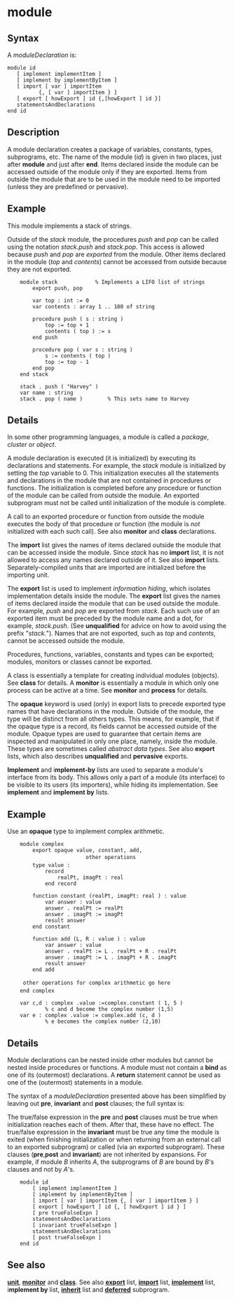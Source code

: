 
# module

## Syntax
A _moduleDeclaration_ is:   

    module id
       [ implement implementItem ]
       [ implement by implementByItem ]
       [ import [ var ] importItem
              {, [ var ] importItem } ]
       [ export [ howExport ] id {,[howExport ] id }]
       statementsAndDeclarations
    end id

## Description
A module declaration creates a package of variables, constants, types, subprograms, etc. The name of the module (_id_) is given in two places, just after **module** and just after **end**. Items declared inside the module can be accessed outside of the module only if they are exported. Items from outside the module that are to be used in the module need to be imported (unless they are predefined or pervasive).


## Example
This module implements a stack of strings.

Outside of the _stack_ module, the procedures _push_ and _pop_ can be called using the notation _stack.push_ and _stack.pop_. This access is allowed because _push_ and _pop_ are _exported_ from the module. Other items declared in the module (_top_ and _contents_) cannot be accessed from outside because they are not exported.

        module stack            % Implements a LIFO list of strings
            export push, pop
        
            var top : int := 0
            var contents : array 1 .. 100 of string
        
            procedure push ( s : string )
                top := top + 1
                contents ( top ) := s
            end push
        
            procedure pop ( var s : string )
                s := contents ( top )
                top := top - 1
            end pop
        end stack
        
        stack . push ( "Harvey" )
        var name : string
        stack . pop ( name )        % This sets name to Harvey
## Details
In some other programming languages, a module is called a _package_, _cluster_ or _object_.

A module declaration is executed (it is initialized) by executing its declarations and statements. For example, the _stack_ module is initialized by setting the _top_ variable to 0. This initialization executes all the statements and declarations in the module that are not contained in procedures or functions. The initialization is completed before any procedure or function of the module can be called from outside the module. An exported subprogram must not be called until initialization of the module is complete.

A call to an exported procedure or function from outside the module executes the body of that procedure or function (the module is _not_ initialized with each such call). See also **monitor** and **class** declarations.

The **import** list gives the names of items declared outside the module that can be accessed inside the module. Since _stack_ has no **import** list, it is not allowed to access any names declared outside of it. See also **import** lists. Separately-compiled units that are imported are initialized before the importing unit.

The **export** list is used to implement _information hiding_, which isolates implementation details inside the module. The **export** list gives the names of items declared inside the module that can be used outside the module. For example, _push_ and _pop_ are exported from _stack_. Each such use of an exported item must be preceded by the module name and a dot, for example, _stack.push_. (See **unqualified** for advice on how to avoid using the prefix "_stack._"). Names that are not exported, such as _top_ and _contents_, cannot be accessed outside the module.

Procedures, functions, variables, constants and types can be exported; modules, monitors or classes cannot be exported.

A class is essentially a template for creating individual modules (objects). See **class** for details. A **monitor** is essentially a module in which only one process can be active at a time. See **monitor** and **process** for details.

The **opaque** keyword is used (only) in export lists to precede exported type names that have declarations in the module. Outside of the module, the type will be distinct from all others types. This means, for example, that if the opaque type is a record, its fields cannot be accessed outside of the module. Opaque types are used to guarantee that certain items are inspected and manipulated in only one place, namely, inside the module. These types are sometimes called _abstract data types_. See also **export** lists, which also describes **unqualified** and **pervasive** exports.

**Implement** and i**mplement-by** lists are used to separate a module's interface from its body. This allows only a part of a module (its interface) to be visible to its users (its importers), while hiding its implementation. See **implement** and **implement** **by** lists.


## Example
Use an **opaque** type to implement complex arithmetic.

        module complex
            export opaque value, constant, add,
                             other operations 
            type value :
                record
                    realPt, imagPt : real
                end record
        
            function constant (realPt, imagPt: real ) : value
                var answer : value
                answer . realPt := realPt
                answer . imagPt := imagPt
                result answer
            end constant
        
            function add (L, R : value ) : value
                var answer : value
                answer . realPt := L . realPt + R . realPt
                answer . imagPt := L . imagPt + R . imagPt
                result answer
            end add
        
         other operations for complex arithmetic go here 
        end complex
        
        var c,d : complex .value :=complex.constant ( 1, 5 ) 
                % c and d become the complex number (1,5)
        var e : complex .value := complex.add (c, d )
                % e becomes the complex number (2,10)
## Details
Module declarations can be nested inside other modules but cannot be nested inside procedures or functions. A module must not contain a **bind** as one of its (outermost) declarations. A **return** statement cannot be used as one of the (outermost) statements in a module.

The syntax of a _moduleDeclaration_ presented above has been simplified by leaving out **pre**, **invariant** and **post** clauses; the full syntax is:

The true/false expression in the **pre** and **post** clauses must be true when initialization reaches each of them. After that, these have no effect. The true/false expression in the **invariant** must be true any time the module is exited (when finishing initialization or when returning from an external call to an exported subprogram) or called (via an exported subprogram). These clauses (**pre**,**post** and **invariant**) are not inherited by expansions. For example, if module _B_ inherits _A_, the subprograms of _B_ are bound by _B_'s clauses and not by _A_'s.

        module id
            [ implement implementItem ]
            [ implement by implementByItem ]
            [ import [ var ] importItem {, [ var ] importItem } ]
            [ export [ howExport ] id {, [ howExport ] id } ]
            [ pre trueFalseExpn ]
            statementsAndDeclarations
            [ invariant trueFalseExpn ]
            statementsAndDeclarations
            [ post trueFalseExpn ]
        end id
## See also
**[unit](unit.html)**, **[monitor](monitor.html)** and **[class](class.html)**. See also **[export](export.html)** list, **[import](import.html)** list, **[implement](implement.html)** list, i**mplement by** list, **[inherit](inherit.html)** list and **[deferred](deferred.html)** subprogram.

                        
